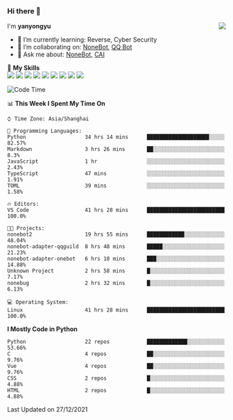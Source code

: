 ### Hi there 👋

<a href="#">
  <img align="right" src="https://github-readme-stats.vercel.app/api?username=yanyongyu&count_private=true&show_icons=true&bg_color=15,f2f7fd,E0EAFC" />
</a>

I'm **yanyongyu**

- 🌱 I’m currently learning: Reverse, Cyber Security
- 👯 I’m collaborating on: [NoneBot](https://github.com/nonebot), [QQ Bot](https://github.com/Mrs4s/go-cqhttp)
- 💬 Ask me about: [NoneBot](https://github.com/nonebot), [CAI](https://github.com/cscs181/CAI)

🌟 **My Skills**  
![](https://img.shields.io/badge/-Python-3e74a2?style=flat-square&logo=Python&logoColor=fff)
![](https://img.shields.io/badge/-Node.js-339933?style=flat-square&logo=Node.js&logoColor=fff)
![](https://img.shields.io/badge/-Vue-4fc08d?style=flat-square&logo=Vue.js&logoColor=fff)
![](https://img.shields.io/badge/-React-2d98ce?style=flat-square&logo=React&logoColor=fff)
![](https://img.shields.io/badge/-Docker-2496ED?style=flat-square&logo=Docker&logoColor=fff)
![](https://img.shields.io/badge/-Linux-000000?style=flat-square&logo=Linux&logoColor=fff)
![](https://img.shields.io/badge/-MySQL-4479A1?style=flat-square&logo=MySQL&logoColor=fff)
![](https://img.shields.io/badge/-Redis-DC382D?style=flat-square&logo=Redis&logoColor=fff)
![](https://img.shields.io/badge/-MongoDB-47A248?style=flat-square&logo=MongoDB&logoColor=fff)

<!--START_SECTION:waka-->
![Code Time](http://img.shields.io/badge/Code%20Time-1%2C951%20hrs%2049%20mins-blue)

📊 **This Week I Spent My Time On** 

```text
⌚︎ Time Zone: Asia/Shanghai

💬 Programming Languages: 
Python                   34 hrs 14 mins      ████████████████████░░░░░   82.57% 
Markdown                 3 hrs 26 mins       ██░░░░░░░░░░░░░░░░░░░░░░░   8.3% 
JavaScript               1 hr                ░░░░░░░░░░░░░░░░░░░░░░░░░   2.43% 
TypeScript               47 mins             ░░░░░░░░░░░░░░░░░░░░░░░░░   1.91% 
TOML                     39 mins             ░░░░░░░░░░░░░░░░░░░░░░░░░   1.58%

🔥 Editors: 
VS Code                  41 hrs 28 mins      █████████████████████████   100.0%

🐱‍💻 Projects: 
nonebot2                 19 hrs 55 mins      ████████████░░░░░░░░░░░░░   48.04% 
nonebot-adapter-qqguild  8 hrs 48 mins       █████░░░░░░░░░░░░░░░░░░░░   21.23% 
nonebot-adapter-onebot   6 hrs 10 mins       ███░░░░░░░░░░░░░░░░░░░░░░   14.88% 
Unknown Project          2 hrs 58 mins       █░░░░░░░░░░░░░░░░░░░░░░░░   7.17% 
nonebug                  2 hrs 32 mins       █░░░░░░░░░░░░░░░░░░░░░░░░   6.13%

💻 Operating System: 
Linux                    41 hrs 28 mins      █████████████████████████   100.0%

```

**I Mostly Code in Python** 

```text
Python                   22 repos            █████████████░░░░░░░░░░░░   53.66% 
C                        4 repos             ██░░░░░░░░░░░░░░░░░░░░░░░   9.76% 
Vue                      4 repos             ██░░░░░░░░░░░░░░░░░░░░░░░   9.76% 
CSS                      2 repos             █░░░░░░░░░░░░░░░░░░░░░░░░   4.88% 
HTML                     2 repos             █░░░░░░░░░░░░░░░░░░░░░░░░   4.88%

```



 Last Updated on 27/12/2021
<!--END_SECTION:waka-->
